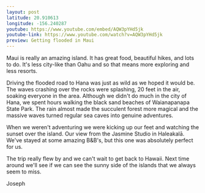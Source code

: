 ```yaml
---
layout: post
latitude: 20.910613
longitude: -156.240287
youtube: https://www.youtube.com/embed/AQW3pYHd5jk
youtube-link: https://www.youtube.com/watch?v=AQW3pYHd5jk
preview: Getting flooded in Maui
---
```


Maui is really an amazing island. It has great food, beautiful hikes, and lots to do. It's less city-like than Oahu and so that means more exploring and less resorts.

Driving the flooded road to Hana was just as wild as we hoped it would be. The waves crashing over the rocks were splashing, 20 feet in the air, soaking everyone in the area. Although we didn't do much in the city of Hana, we spent hours walking the black sand beaches of Waianapanapa State Park. The rain almost made the succulent forest more magical and the massive waves turned regular sea caves into genuine adventures.

When we weren't adventuring we were kicking up our feet and watching the sunset over the island. Our view from the Jasmine Studio in Haleakalā. We've stayed at some amazing B&B's, but this one was absolutely perfect for us.

The trip really flew by and we can't wait to get back to Hawaii. Next time around we'll see if we can see the sunny side of the islands that we always seem to miss.

Joseph